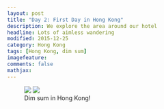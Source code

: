 ```yaml
---
layout: post
title: "Day 2: First Day in Hong Kong"					
description: We explore the area around our hotel
headline: Lots of aimless wandering		
modified: 2015-12-25	
category: Hong Kong
tags: [Hong Kong, dim sum]
imagefeature:
comments: false
mathjax:
---
```


<figure class="half">
    <a href="{{ site.url }}/images/day02/dimsum1.jpg"><img src="{{ site.url }}/images/day02/dimsum1.jpg"></a>
    <a href="{{ site.url }}/images/day02/dimsum2.jpg"><img src="{{ site.url }}/images/day02/dimsum2.jpg"></a>
    <figcaption>Dim sum in Hong Kong!</figcaption>
</figure>


